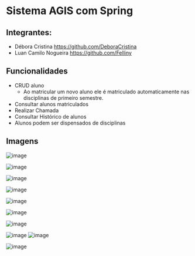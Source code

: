 # Sistema AGIS com Spring

## Integrantes:
- Débora Cristina https://github.com/DeboraCristina
- Luan Camilo Nogueira https://github.com/Felliny

## Funcionalidades
- CRUD aluno
	- Ao matricular um novo aluno ele é matriculado automaticamente nas disciplinas de primeiro semestre.
- Consultar alunos matriculados
- Realizar Chamada
- Consultar Histórico de alunos
- Alunos podem ser dispensados de disciplinas


## Imagens

![image](https://github.com/Felliny/Sistema-Academico/assets/99506287/cd590451-8f71-44ae-9f5c-799f447e936b)

![image](https://github.com/Felliny/Sistema-Academico/assets/99506287/90a65dff-72aa-44a9-b94f-3b7cef5827c7)

![image](https://github.com/Felliny/Sistema-Academico/assets/99506287/96cbd8ae-ea0e-418a-97ac-dff1a70dd319)

![image](https://github.com/Felliny/Sistema-Academico/assets/99506287/7884f99b-84da-4861-a264-47ee93147653)

![image](https://github.com/Felliny/Sistema-Academico/assets/99506287/b00b82bb-e8e0-4365-886d-78d8003c7eeb)

![image](https://github.com/Felliny/Sistema-Academico/assets/99506287/b774f677-91a4-477a-bf78-70ce7e013524)

![image](https://github.com/Felliny/Sistema-Academico/assets/99506287/99b6c8d7-f573-4485-bc2d-7986f6490f23)

![image](https://github.com/Felliny/Sistema-Academico/assets/99506287/3b68ce6d-492d-4ca4-8408-9c0c21a54f23)
![image](https://github.com/Felliny/Sistema-Academico/assets/99506287/3b4aef6a-baa4-4692-a1d8-d06168d3e406)

![image](https://github.com/Felliny/Sistema-Academico/assets/99506287/1eb25b1e-aa5f-4d4c-a0d2-2cc6429f06ef)










